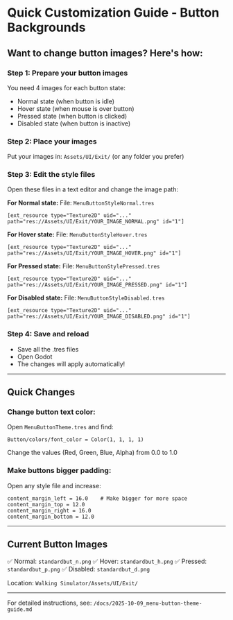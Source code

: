 # Quick Customization Guide - Button Backgrounds

## Want to change button images? Here's how:

### Step 1: Prepare your button images
You need 4 images for each button state:
- Normal state (when button is idle)
- Hover state (when mouse is over button)
- Pressed state (when button is clicked)
- Disabled state (when button is inactive)

### Step 2: Place your images
Put your images in: `Assets/UI/Exit/` (or any folder you prefer)

### Step 3: Edit the style files
Open these files in a text editor and change the image path:

**For Normal state:**
File: `MenuButtonStyleNormal.tres`
```
[ext_resource type="Texture2D" uid="..." path="res://Assets/UI/Exit/YOUR_IMAGE_NORMAL.png" id="1"]
```

**For Hover state:**
File: `MenuButtonStyleHover.tres`
```
[ext_resource type="Texture2D" uid="..." path="res://Assets/UI/Exit/YOUR_IMAGE_HOVER.png" id="1"]
```

**For Pressed state:**
File: `MenuButtonStylePressed.tres`
```
[ext_resource type="Texture2D" uid="..." path="res://Assets/UI/Exit/YOUR_IMAGE_PRESSED.png" id="1"]
```

**For Disabled state:**
File: `MenuButtonStyleDisabled.tres`
```
[ext_resource type="Texture2D" uid="..." path="res://Assets/UI/Exit/YOUR_IMAGE_DISABLED.png" id="1"]
```

### Step 4: Save and reload
- Save all the .tres files
- Open Godot
- The changes will apply automatically!

---

## Quick Changes

### Change button text color:
Open `MenuButtonTheme.tres` and find:
```
Button/colors/font_color = Color(1, 1, 1, 1)
```
Change the values (Red, Green, Blue, Alpha) from 0.0 to 1.0

### Make buttons bigger padding:
Open any style file and increase:
```
content_margin_left = 16.0    # Make bigger for more space
content_margin_top = 12.0
content_margin_right = 16.0
content_margin_bottom = 12.0
```

---

## Current Button Images

✅ Normal: `standardbut_n.png`
✅ Hover: `standardbut_h.png`
✅ Pressed: `standardbut_p.png`
✅ Disabled: `standardbut_d.png`

Location: `Walking Simulator/Assets/UI/Exit/`

---

For detailed instructions, see: `/docs/2025-10-09_menu-button-theme-guide.md`

